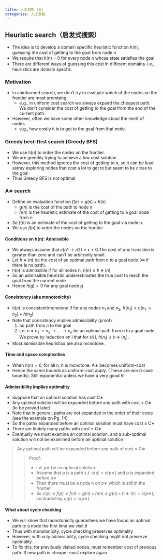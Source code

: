 ```yaml
---
title: 人工智能（三）
categories: 人工智能
---
```

## Heuristic search（启发式搜索）

- The idea is to develop a domain speciﬁc heuristic function h(n), guessing the cost of getting to the goal from node n
- We require that h(n) = 0 for every node n whose state satisﬁes the goal
- There are diﬀerent ways of guessing this cost in diﬀerent domains. i.e., heuristics are domain specfic.

### Motivation

- In uninformed search, we don’t try to evaluate which of the nodes on the frontier are most promising.
  - e.g., in uniform cost search we always expand the cheapest path. We don’t consider the cost of getting to the goal from the end of the current path.
- However, often we have some other knowledge about the merit of nodes.
  - e.g., how costly it is to get to the goal from that node.

### Greedy best-ﬁrst search (Greedy BFS)

- We use $h(n)$ to order the nodes on the frontier.
- We are greedily trying to achieve a low cost solution.
- However, this method ignores the cost of getting to $n$, so it can be lead astray exploring nodes that cost a lot to get to but seem to be close to the goal
- Thus Greedy BFS is not optimal

### A∗ search

- Deﬁne an evaluation function $f(n) = g(n) + h(n)$
  - $g(n)$ is the cost of the path to node n
  - $h(n)$ is the heuristic estimate of the cost of getting to a goal node from n
- So $f(n)$ is an estimate of the cost of getting to the goal via node n.
- We use $f(n)$ to order the nodes on the frontier

#### Conditions on h(n): Admissible

- We always assume that $c(n1 \to n2) ≥ \epsilon > 0$.The cost of any transition is greater than zero and can’t be arbitrarily small.
- Let $h∗(n)$ be the cost of an optimal path from n to a goal node ($\infty$ if there is no path).
- h(n) is admissible if for all nodes n, $h(n) \le h∗(n)$
- So an admissible heuristic underestimates the true cost to reach the goal from the current node
- Hence $h(g) = 0$ for any goal node $g$

#### Consistency (aka monotonicity)

- $h(n)$ is consistent/monotone if for any nodes $n_1$ and $n_2$, $h(n_1) \le c(n_1 \to n_2) + h(n_2)$
- Note that consistency implies admissibility (proof)
  1. no path from $n$ to the goal
  2. Let $n = n_1 \to n_2 \to \ldots \to n_k$ be an optimal path from $n$ to a goal node. We prove by induction on i that for all i, $h(n_i) \le h∗(n_i)$.
- Most admissible heuristics are also monotone.

#### Time and space complexities

- When $h(n) = 0$, for all $n$, $h$ is monotone. A∗ becomes uniform-cost
- Hence the same bounds as uniform-cost apply. (These are worst case bounds). Still exponential unless we have a very good $h$!

#### Admissibility implies optimality

- Suppose that an optimal solution has cost C∗
- Any optimal solution will be expanded before any path with cost > C∗ (to be proved later)
- Note that in general, paths are not expanded in the order of their costs (see the example on Pg. 14)
- So the paths expanded before an optimal solution must have cost $\le$ C∗
- There are ﬁnitely many paths with cost $\le$ C∗
- Eventually we must examine an optimal solution, and a sub-optimal solution will not be examined before an optimal solution

> Any optimal path will be expanded before any path of cost > C∗
> > Proof:
> >
> > - Let p∗ be an optimal solution
> > - Assume that p is a path s.t. c(p) > c(p∗) and p is expanded before p∗
> > - Then there must be a node n on p∗ which is still in the frontier
> > - So $c(p) \le f(p) \le f(n) = g(n) + h(n) \le g(n) + h∗(n) = c(p∗)$, contradicting $c(p) > c(p∗)$

#### What about cycle checking

- We will show that monotonicity guarantees we have found an optimal path to a node the ﬁrst time we visit it
- Thus with monotonicity, cycle checking preserves optimality
- However, with only admissibility, cycle checking might not preserve optimality.
- To ﬁx this: for previously visited nodes, must remember cost of previous path. If new path is cheaper must explore again
